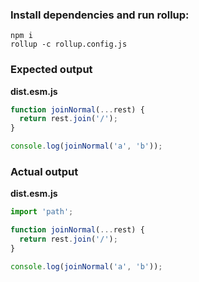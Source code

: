 ### Install dependencies and run rollup:

```shell
npm i
rollup -c rollup.config.js
```

### Expected output

**dist.esm.js**

```javascript
function joinNormal(...rest) {
  return rest.join('/');
}

console.log(joinNormal('a', 'b'));
```

### Actual output

**dist.esm.js**

```javascript
import 'path';

function joinNormal(...rest) {
  return rest.join('/');
}

console.log(joinNormal('a', 'b'));
```
